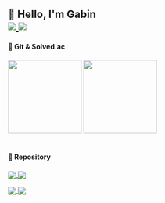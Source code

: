 <h2> 🙌 Hello, I'm Gabin 
<div align="left">
  <a align="left" href="https://www.linkedin.com/in/%EA%B0%80%EB%B9%88-%EC%B5%9C-39b3a12b2?utm_source=share&utm_campaign=share_via&utm_content=profile&utm_medium=ios_app"> 
    <img src="https://img.shields.io/badge/Gabin-blue?style=badge&logo=LinkedIn&logoColor=white"/> 
  </a> 
  <a align="left" href="https://coding-meongdo.tistory.com"> 
    <img src="https://img.shields.io/badge/coding_meongdo-black?style=badge&logo=Tistory&logoColor=white"/> </a> 
  </a>
</div>
</h2>

<div align="left">
  <h4> 🔎 Git & Solved.ac </h4>
  <a>
    <img height=150 src="https://github-profile-summary-cards.vercel.app/api/cards/profile-details?username=gabean13&theme=github"/>
  </a>
  <a href="https://solved.ac/gazette9"> 
    <img height=150 src="http://mazassumnida.wtf/api/v2/generate_badge?boj=gazette9">
  </a>
</div>

<br> 

<div align="left">
  <h4> 🔎 Repository </h4>
  <p>
  <a href="https://github.com/Capstone-4Potato/Backend-server">
    <img align="center" src="https://github-readme-stats.vercel.app/api/pin/?username=Capstone-4Potato&repo=Backend-server&theme=github"/>
  </a>

  <a href="https://github.com/gabean13/My-Storage">
    <img align="center" src="https://github-readme-stats.vercel.app/api/pin/?username=gabean13&repo=My-Storage&theme=github"/>
  </a>
  </p>

  <p>
  <a href="https://github.com/sejong-class-registration/Client">
    <img align="center" src="https://github-readme-stats.vercel.app/api/pin/?username=sejong-class-registration&repo=Client&theme=github"/>
  </a>

  <a href="https://github.com/gabean13/Algorithm_study">
    <img align="center" src="https://github-readme-stats.vercel.app/api/pin/?username=gabean13&repo=Algorithm_study&theme=github"/>
  </a>
  </p>
</div>

<br>
